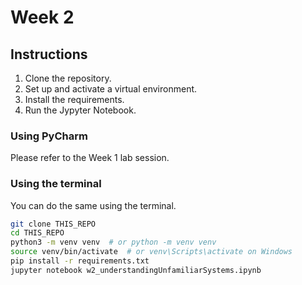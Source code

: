 # Week 2

## Instructions

1. Clone the repository.
2. Set up and activate a virtual environment.
3. Install the requirements.
4. Run the Jypyter Notebook.

### Using PyCharm

Please refer to the Week 1 lab session.


### Using the terminal

You can do the same using the terminal.

```bash
git clone THIS_REPO
cd THIS_REPO
python3 -m venv venv  # or python -m venv venv
source venv/bin/activate  # or venv\Scripts\activate on Windows
pip install -r requirements.txt
jupyter notebook w2_understandingUnfamiliarSystems.ipynb
```
